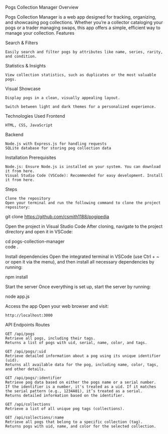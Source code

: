 Pogs Collection Manager
Overview

Pogs Collection Manager is a web app designed for tracking, organizing, and showcasing pog collections. Whether you’re a collector cataloging your pogs or a trader managing swaps, this app offers a simple, efficient way to manage your collection.
Features

Search & Filters

    Easily search and filter pogs by attributes like name, series, rarity, and condition.

Statistics & Insights

    View collection statistics, such as duplicates or the most valuable pogs.

Visual Showcase

    Display pogs in a clean, visually appealing layout.

    Switch between light and dark themes for a personalized experience.

Technologies Used
Frontend

    HTML, CSS, JavaScript

Backend

    Node.js with Express.js for handling requests
    SQLite database for storing pog collection data


Installation
Prerequisites

    Node.js: Ensure Node.js is installed on your system. You can download it from here.
    Visual Studio Code (VSCode): Recommended for easy development. Install it from here.

Steps

    Clone the repository
    Open your terminal and run the following command to clone the project repository:

git clone https://github.com/csmith1188/pogipedia

Open the project in Visual Studio Code
After cloning, navigate to the project directory and open it in VSCode:

cd pogs-collection-manager  
code .

Install dependencies
Open the integrated terminal in VSCode (use Ctrl + ~ or open it via the menu), and then install all necessary dependencies by running:

npm install


Start the server
Once everything is set up, start the server by running:

node app.js

Access the app
Open your web browser and visit:

    http://localhost:3000

API Endpoints
Routes

    GET /api/pogs
    Retrieve all pogs, including their tags.
    Returns a list of pogs with uid, serial, name, color, and tags.

    GET /api/pogs/:uid
    Retrieve detailed information about a pog using its unique identifier (uid).
    Returns all available data for the pog, including name, color, tags, and other details.

    GET /api/pogs/:identifier
    Retrieve pog data based on either the pogs name or a serial number.
    If the identifier is a number, it's treated as a uid. If it matches the serial pattern (e.g., 1234A01), it’s treated as a serial.
    Returns detailed information based on the identifier.

    GET /api/collections
    Retrieve a list of all unique pog tags (collections).

    GET /api/collections/:name
    Retrieve all pogs that belong to a specific collection (tag).
    Returns pogs with uid, name, and color for the selected collection.
